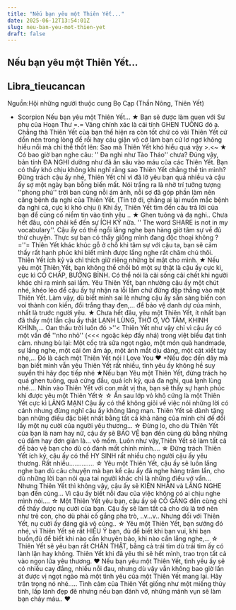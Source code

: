 ```yaml
---
title: "Nếu bạn yêu một Thiên Yết..."
date: 2025-06-12T13:54:01Z
slug: neu-ban-yeu-mot-thien-yet
draft: false
---
```


## Nếu bạn yêu một Thiên Yết...

## Libra_tieucancan

Nguồn:Hội những người thuộc cung
Bọ Cạp (Thần Nông, Thiên Yết)
- Scorpion
Nếu bạn yêu một Thiên Yết...
★ Bạn sẽ được làm quen với Sư
phụ của Hoạn Thư =.= Vâng chính
xác là cái tính GHEN TUÔNG đó ạ.
Chẳng thà Thiên Yết của bạn thể
hiện ra còn tốt chứ có vài Thiên
Yết cứ dồn nén trong lòng để rồi
hay cáu giận vô cớ làm bạn cứ lơ
ngơ không hiểu nổi mà chỉ thể
thốt lên: Sao mà Thiên Yết khó
hiểu quá vậy >.<~
★ Có bao giờ bạn nghe câu: '' Đa
nghi như Tào Tháo'' chưa? Đúng
vậy, bản tính ĐA NGHI dường như
đã ăn sâu vào máu của các Thiên
Yết. Bạn có thấy khó chịu không
khi nghĩ rằng sao Thiên Yết chẳng
thể tin mình?
Đừng trách cậu ấy nhé, Thiên Yết
chỉ vì đã lỡ yêu bạn quá nhiều và
cậu ấy sợ một ngày bạn bỗng
biến mất.
Nói trắng ra là nhờ trí tưởng
tượng ''phong phú'' trời ban cùng
nỗi ám ảnh, nỗi sợ đã góp phần
làm nên căng bệnh đa nghi của
Thiên Yết. (Tin tớ đi, chẳng ai lại
muốn mắc bệnh đa nghi cả, cực kì
khó chịu í) Khi ấy, Thiên Yết tìm
đến câu trả lời của bạn để củng cố
niềm tin vào tình yêu ..
★ Ghen tuông và đa nghi.. Chưa
hết đâu, còn phải kể đến sự ÍCH
KỶ nữa.
'' The word SHARE is not in my
vocabulary''.
Cậu ấy có thể ngồi lắng nghe bạn
hàng giờ tâm sự về đủ thứ
chuyện. Thực sự bạn có thấy
giống mình đang độc thoại
không ? =''= Thiên Yết khác khúc
gỗ ở chỗ khi tâm sự với cậu ta,
bạn sẽ cảm thấy rất hạnh phúc
khi biết mình được lắng nghe rất
chăm chú thôi.
Thiên Yết ích kỷ và chỉ thích giữ
riêng những bí mật cho mình.
★ Nếu yêu một Thiên Yết, bạn
không thể chối bỏ một sự thật là
cậu ấy cực kì, cực kì CỐ CHẤP,
BƯỚNG BỈNH. Có thể nói là cãi
sống cãi chết khi người khác chỉ
ra mình sai lầm. Yêu Thiên Yết, bạn
nhường cậu ấy một chút nhé,
khéo léo để cậu ấy tự nhận ra lỗi
lầm chứ đừng đập thẳng vào mặt
Thiên Yết. Làm vậy, dù biết mình
sai lè nhưng cậu ấy sẵn sàng biến
con voi thành con kiến, đổi trắng
thay đen,... để bảo vệ danh dự của
mình, nhất là trước người yêu.
★ Chưa hết đâu, yêu một Thiên
Yết, ít nhất bạn đã thấy một lần
cậu ấy thật LẠNH LÙNG, THỜ Ơ, VÔ
TÂM, KHINH KHỈNh,... Oan thấu trời
luôn đó >''<
Thiên Yết như vậy chỉ vì cậu ấy có
một vấn đề ''nho nhỏ'' (<<<
ngoặc kép đấy nhá) trong việt
biểu đạt tình cảm. nhưng bù lại:
Một cốc trà sữa ngọt ngào, một
món quà handmade, sự lắng nghe,
một cái ôm ấm áp, một ánh mắt
dịu dàng, một cát xiết tay nhẹ,...
Đó là cách một Thiên Yết nói I
Love You ♥
*Nếu đọc đến đây mà bạn biết
mình vẫn yêu Thiên Yết rất nhiều,
tình yêu ấy không hề suy suyển
thì hãy đọc tiếp nhé 
★Nếu bạn Yêu một Thiên Yết,
đừng trách họ quá ghen tuông,
quá cứng đầu, quá ích kỷ, quá đa
nghi, quá lạnh lùng nhé.... Nhìn vào
Thiên Yết với con mắt vị tha, bạn
sẽ thấy sự hạnh phúc khi được
yêu một Thiên Yết☆
☆ Ẩn sau lớp vỏ khô cứng là một
Thiên Yết cực kì LÃNG MẠN! Cậu
ấy có thể không giỏi về việc nói
những lời có cánh nhưng đừng
nghĩ cậu ấy không lãng mạn.
Thiên Yết sẽ dành tặng bạn
những điều đặc biệt nhất bằng
tất cả khả năng của mình chỉ để
đổi lấy một nụ cười của người
yêu thương...
☆ Đừng lo, cho dù Thiên Yết của
bạn là nam hay nữ, cậu ấy sẽ BẢO
VỆ bạn đến cùng dù bằng những
cú đấm hay đơn giản là... võ mồm.
Luôn như vậy,Thiên Yết sẽ làm tất
cả để bảo vệ bạn cho dù có đánh
mất chính mình....
☆ Đừng trách Thiên Yết ích kỷ,
cậu ấy có thể HY SINH rất nhiều
cho người cậu ấy yêu thương.
Rất nhiều..............
☆ Yêu một Thiên Yết, cậu ấy sẽ
luôn lắng nghe bạn dù câu chuyện
mà bạn kể cậu ấy đã nghe hàng
trăm lần, cho dù những lời bạn nói
qua tai người khác chỉ là những
điều vớ vẩn... Nhưng Thiên Yết thì
không vậy, cậu ấy sẽ KIÊN NHẪN
và LẮNG NGHE bạn đến cùng... Vì
cậu ấy biết nỗi đau của việc
không có ai chịu nghe mình nói....
☆ Một Thiên Yết yêu bạn, cậu ấy
sẽ CỐ GẮNG đến cùng chỉ để thấy
được nụ cười của bạn. Cậu ấy sẽ
làm tất cả cho dù là trở nên như
trẻ con, cho dù phải cố gắng pha
trò, ..v...v.. Nhưng đối với Thiên
Yết, nụ cười ấy đáng giá vô cùng..
☆ Yêu một Thiên Yết, bạn sướng
đó nhé, vì Thiên Yết sẽ rất HIỂU Ý
bạn, đủ để biết khi bạn vui, khi
bạn buồn,đủ để biết khi nào cần
khuyên bảo, khi nào cần lắng
nghe,...
☆ Thiên Yết sẽ yêu bạn rất CHÂN
THẬT, bằng cả trái tim dù trái tim
ấy có lành lặn hay không. Thiên
Yết khi đã yêu thì sẽ hết mình,
trao trọn tất cả vào ngọn lửa yêu
thương.
♥ Nếu bạn yêu một Thiên Yết, tình
yêu ấy sẽ có nhiều cay đắng,
nhiều nỗi đau, nhưng dù vậy vẫn
không bao giờ lấn át được vị ngọt
ngào mà một tình yêu của một
Thiên Yết mang lại. Hãy trân trọng
nó nhé..... Tình cảm của Thiên Yết
giống như một miếng thủy tinh,
lấp lánh đẹp đẽ nhưng nếu bạn
đánh vỡ, những mảnh vụn sẽ làm
bạn chảy máu.. ♥